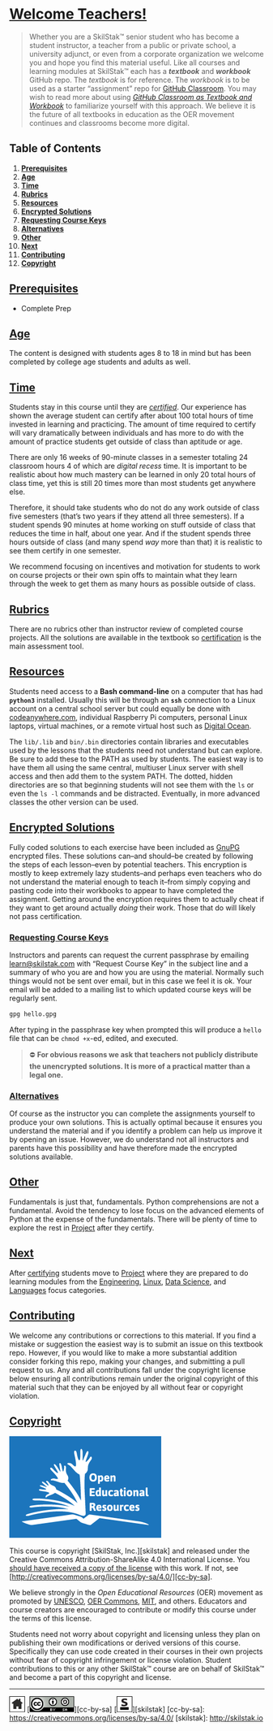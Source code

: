 # [Welcome Teachers!](/README.md)

> Whether you are a SkilStak™ senior student who has become a student
> instructor, a teacher from a public or private school, a university
> adjunct, or even from a corporate organization we welcome you and
> hope you find this material useful. Like all courses and
> learning modules at SkilStak™ each has a ***textbook*** and ***workbook***
> GitHub repo. The *textbook* is for reference. The *workbook* is to be
> used as a starter “assignment” repo for [GitHub Classroom][classroom].
> You may wish to read more about using [*GitHub Classroom as Textbook
> and Workbook*][text-work] to familiarize yourself with this approach.
> We believe it is the future of all textbooks in education as the
> OER movement continues and classrooms become more digital.

[classroom]: http://classroom.github.com
[text-work]: https://blog.skilstak.io/github-as-text-book-and-work-book-828ffada9542#.etr9ts7me

## Table of Contents

1. [**Prerequisites**](#prerequisites)
2. [**Age**](#age)
3. [**Time**](#time)
4. [**Rubrics**](#rubrics)
5. [**Resources**](#resources)
6. [**Encrypted Solutions**](#encrypted-solutions)
 1. [**Requesting Course Keys**](#requesting-course-keys)
 2. [**Alternatives**](#alternatives)
7. [**Other**](#other)
8. [**Next**](#next)
9. [**Contributing**](#contributing)
10. [**Copyright**](#copyright)

## [Prerequisites](#table-of-contents)

* Complete Prep

## [Age](#table-of-contents)

The content is designed with students ages 8 to 18 in mind but has
been completed by college age students and adults as well.

## [Time](#table-of-contents)

Students stay in this course until they are
[*certified*](http://certify.skilstak.io).  Our experience has shown
the average student can certify after about 100 total hours of time
invested in learning and practicing. The amount of time required
to certify will vary dramatically between individuals and has more
to do with the amount of practice students get outside of class
than aptitude or age.

There are only 16 weeks of 90-minute classes in a semester totaling
24 classroom hours 4 of which are *digital recess* time. It is
important to be realistic about how much mastery can be learned in
only 20 total hours of class time, yet this is still 20 times more
than most students get anywhere else.

Therefore, it should take students who do not do any work outside of
class five semesters (that’s two years if they attend all three
semesters). If a student spends 90 minutes at home working on stuff
outside of class that reduces the time in half, about one year. And if
the student spends three hours outside of class (and many spend *way*
more than that) it is realistic to see them certify in one semester.

We recommend focusing on incentives and motivation for students to work
on course projects or their own spin offs to maintain what they
learn through the week to get them as many hours as possible outside
of class.

## [Rubrics](#table-of-contents)

There are no rubrics other than instructor review of completed
course projects. All the solutions are available in the textbook
so [certification](http://certify.skilstak.io) is the main assessment
tool.

## [Resources](#table-of-contents)

Students need access to a **Bash command-line** on a computer that has
had **`python3`** installed. Usually this will be through an **`ssh`**
connection to a Linux account on a central school server but could
equally be done with [codeanywhere.com](http://codeanywhere.com),
individual Raspberry Pi computers, personal Linux laptops, virtual
machines, or a remote virtual host such as [Digital
Ocean](http://digitalocean.com).

The `lib/.lib` and `bin/.bin` directories contain libraries and
executables used by the lessons that the students need not understand
but can explore. Be sure to add these to the PATH as used by students.
The easiest way is to have them all using the same central, multiuser
Linux server with shell access and then add them to the system PATH.
The dotted, hidden directories are so that beginning students will not
see them with the `ls` or even the `ls -l` commands and be distracted.
Eventually, in more advanced classes the other version can be used.

## [Encrypted Solutions](#table-of-contents)

Fully coded solutions to each exercise have been included as [GnuPG][]
encrypted files. These solutions can–and should–be created by
following the steps of each lesson–even by potential teachers. This
encryption is mostly to keep extremely lazy students–and perhaps
even teachers who do not understand the material enough to teach
it–from simply copying and pasting code into their workbooks to
appear to have completed the assignment. Getting around the encryption
requires them to actually cheat if they want to get around actually
*doing* their work. Those that do will likely not pass certification.

[GnuPG]: https://www.gnupg.org/

### [Requesting Course Keys](#table-of-contents)

Instructors and parents can request the current passphrase by emailing
[learn@skilstak.com](mailto:learn@skilstak.com) with “Request Course
Key” in the subject line and a summary of who you are and how you are
using the material. Normally such things would not be sent over email,
but in this case we feel it is ok. Your email will be added to
a mailing list to which updated course keys will be regularly sent.

```sh
gpg hello.gpg
```

After typing in the passphrase key when prompted this will produce
a `hello` file that can be `chmod +x`-ed, edited, and executed.

> ⛔ **For obvious reasons we ask that teachers not publicly distribute
> the unencrypted solutions. It is more of a practical matter than
> a legal one.**

### [Alternatives](#table-of-contents)

Of course as the instructor you can complete the assignments yourself
to produce your own solutions. This is actually optimal because it
ensures you understand the material and if you identify a problem can
help us improve it by opening an issue. However, we do understand not
all instructors and parents have this possibility and have therefore
made the encrypted solutions available.

## [Other](#table-of-contents)

Fundamentals is just that, fundamentals. Python comprehensions are
not a fundamental. Avoid the tendency to lose focus on the advanced
elements of Python at the expense of the fundamentals. There will
be plenty of time to explore the rest in
[Project](http://project.skilstak.io) after they certify.

## [Next](#table-of-contents)

After [certifying](http://certify.skilstak.io) students move to
[Project](http://project.skilstak.io) where they are prepared to
do learning modules from the [Engineering](http://eng.skilstak.io),
[Linux](http://linux.skilstak.io), [Data Science](http://data.skilstak.io),
and [Languages](http://lang.skilstak.io) focus categories.

## [Contributing](#table-of-contents)

We welcome any contributions or corrections to this material. If
you find a mistake or suggestion the easiest way is to submit an
issue on this textbook repo. However, if you would like to make a
more substantial addition consider forking this repo, making your
changes, and submitting a pull request to us. Any and all contributions
fall under the copyright license below ensuring all contributions
remain under the original copyright of this material such that they
can be enjoyed by all without fear or copyright violation.

## [Copyright](#table-of-contents)

![oer](/assets/oer.png)

This course is copyright [SkilStak, Inc.][skilstak] and released
under the Creative Commons Attribution-ShareAlike 4.0 International
License. You [should have received a copy of the license](LICENSE.md)
with this work. If not, see
[http://creativecommons.org/licenses/by-sa/4.0/][cc-by-sa].

We believe strongly in the *Open Educational Resources* (OER)
movement as promoted by [UNESCO](http://www.unesco.org), [OER
Commons](https://www.oercommons.org/), [MIT](http://ocw.mit.edu),
and others. Educators and course creators are encouraged to contribute
or modify this course under the terms of this license.

Students need not worry about copyright and licensing unless they
plan on publishing their own modifications or derived versions of
this course. Specifically they can use code created in their courses
in their own projects without fear of copyright infringement or
license violation. Student contributions to this or any other
SkilStak™ course are on behalf of SkilStak™ and become a part of
this copyright and license.
 
---
[![home](/assets/home-bw.png)](/README.md)
[![cc-by-sa](/assets/cc-by-sa.png)][cc-by-sa]
[![skilstak](/assets/skilstak-logo-bw.png)][skilstak]
[cc-by-sa]: https://creativecommons.org/licenses/by-sa/4.0/
[skilstak]: http://skilstak.io

